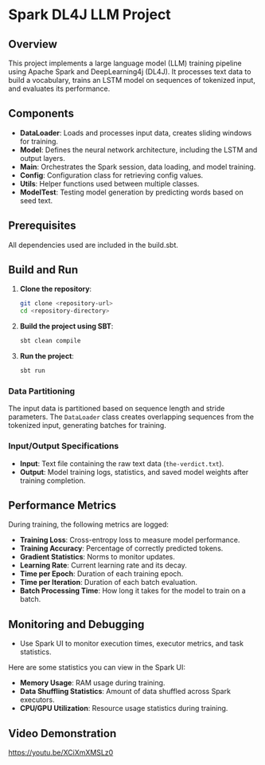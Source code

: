 # Spark DL4J LLM Project

## Overview
This project implements a large language model (LLM) training pipeline using Apache Spark and DeepLearning4j (DL4J). It processes text data to build a vocabulary, trains an LSTM model on sequences of tokenized input, and evaluates its performance.

## Components
- **DataLoader**: Loads and processes input data, creates sliding windows for training.
- **Model**: Defines the neural network architecture, including the LSTM and output layers.
- **Main**: Orchestrates the Spark session, data loading, and model training.
- **Config**: Configuration class for retrieving config values.
- **Utils**: Helper functions used between multiple classes.
- **ModelTest**: Testing model generation by predicting words based on seed text.

## Prerequisites
All dependencies used are included in the build.sbt.

## Build and Run

1. **Clone the repository**:
    ```bash
    git clone <repository-url>
    cd <repository-directory>
    ```

2. **Build the project using SBT**:
    ```bash
    sbt clean compile
    ```

3. **Run the project**:
    ```bash
    sbt run
    ```

### Data Partitioning
The input data is partitioned based on sequence length and stride parameters. The `DataLoader` class creates overlapping sequences from the tokenized input, generating batches for training. 

### Input/Output Specifications
- **Input**: Text file containing the raw text data (`the-verdict.txt`).
- **Output**: Model training logs, statistics, and saved model weights after training completion.

## Performance Metrics
During training, the following metrics are logged:
- **Training Loss**: Cross-entropy loss to measure model performance.
- **Training Accuracy**: Percentage of correctly predicted tokens.
- **Gradient Statistics**: Norms to monitor updates.
- **Learning Rate**: Current learning rate and its decay.
- **Time per Epoch**: Duration of each training epoch.
- **Time per Iteration**: Duration of each batch evaluation.
- **Batch Processing Time**: How long it takes for the model to train on a batch.

## Monitoring and Debugging
- Use Spark UI to monitor execution times, executor metrics, and task statistics.

Here are some statistics you can view in the Spark UI:
- **Memory Usage**: RAM usage during training.
- **Data Shuffling Statistics**: Amount of data shuffled across Spark executors.
- **CPU/GPU Utilization**: Resource usage statistics during training.

## Video Demonstration
https://youtu.be/XCiXmXMSLz0
